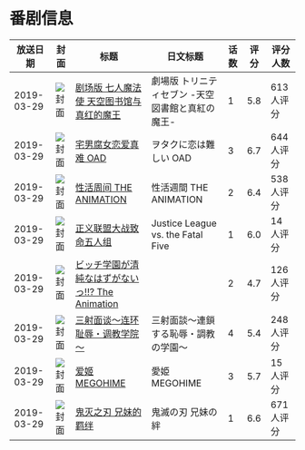 # 番剧信息

|放送日期|封面|标题|日文标题|话数|评分|评分人数|
|---|---|---|---|---|---|---|
|2019-03-29|![封面](https://lain.bgm.tv/pic/cover/c/ab/3e/252432_qbCbu.jpg)|[剧场版 七人魔法使 天空图书馆与真红的魔王](https://bangumi.tv/subject/252432)|劇場版 トリニティセブン -天空図書館と真紅の魔王-|1|5.8|613人评分|
|2019-03-29|![封面](https://lain.bgm.tv/pic/cover/c/85/b1/260946_EP40m.jpg)|[宅男腐女恋爱真难 OAD](https://bangumi.tv/subject/260946)|ヲタクに恋は難しい OAD|3|6.7|644人评分|
|2019-03-29|![封面](https://bangumi.tv/img/no_icon_subject.png)|[性活周间 THE ANIMATION](https://bangumi.tv/subject/269876)|性活週間 THE ANIMATION|2|6.4|538人评分|
|2019-03-29|![封面](https://lain.bgm.tv/pic/cover/c/3d/c3/270702_gggQ4.jpg)|[正义联盟大战致命五人组](https://bangumi.tv/subject/270702)|Justice League vs. the Fatal Five|1|6.0|14人评分|
|2019-03-29|![封面](https://bangumi.tv/img/no_icon_subject.png)|[ビッチ学園が清純なはずがないっ!!? The Animation](https://bangumi.tv/subject/272392)||2|4.7|126人评分|
|2019-03-29|![封面](https://bangumi.tv/img/no_icon_subject.png)|[三射面谈～连环耻辱・调教学院～](https://bangumi.tv/subject/276165)|三射面談～連鎖する恥辱・調教の学園～|4|5.4|248人评分|
|2019-03-29|![封面](https://lain.bgm.tv/pic/cover/c/c8/64/279357_bMcZL.jpg)|[爱姬MEGOHIME](https://bangumi.tv/subject/279357)|愛姫MEGOHIME|3|5.7|15人评分|
|2019-03-29|![封面](https://lain.bgm.tv/pic/cover/c/a8/8a/294137_x6KIR.jpg)|[鬼灭之刃 兄妹的羁绊](https://bangumi.tv/subject/294137)|鬼滅の刃 兄妹の絆|1|6.6|671人评分|
